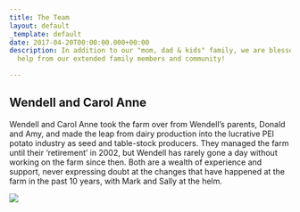 ```yaml
---
title: The Team
layout: default
_template: default
date: 2017-04-20T00:00:00.000+00:00
description: In addition to our "mom, dad & kids" family, we are blessed with great
  help from our extended family members and community!

---
```

## Wendell and Carol Anne

Wendell and Carol Anne took the farm over from Wendell’s parents, Donald and Amy, and made the leap from dairy production into the lucrative PEI potato industry as seed and table-stock producers.  They managed the farm until their ‘retirement’ in 2002, but Wendell has rarely gone a day without working on the farm since then. Both are a wealth of experience and support, never expressing doubt at the changes that have happened at the farm in the past 10 years, with Mark and Sally at the helm.

![](/barnyard-organics/images/gabriel-garcia-marengo-68299.jpg)